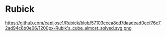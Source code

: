 # Rubick
https://github.com/capijose1/Rubick/blob/57103ccca8cd7daadead0ecf76c72ad94c8b0e06/1200px-Rubik's_cube_almost_solved.svg.png
